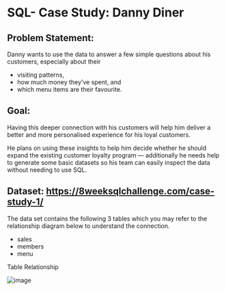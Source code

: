 # SQL- Case Study: Danny Diner

## Problem Statement:

Danny wants to use the data to answer a few simple questions about his customers, especially about their
- visiting patterns,
- how much money they’ve spent, and
- which menu items are their favourite.

## Goal:

Having this deeper connection with his customers will help him deliver a better and more personalised experience for his loyal customers.

He plans on using these insights to help him decide whether he should expand the existing customer loyalty program — additionally he needs help to generate some basic datasets so his team can easily inspect the data without needing to use SQL.

## Dataset: https://8weeksqlchallenge.com/case-study-1/

The data set contains the following 3 tables which you may refer to the relationship diagram below to understand the connection.

- sales
- members
- menu

Table Relationship

![image](https://user-images.githubusercontent.com/123503542/227792465-7e2bb482-a9ff-4ef2-94b4-8249277d044f.png)

